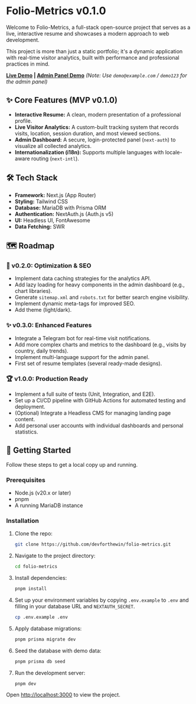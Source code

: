 # Folio-Metrics v0.1.0

Welcome to Folio-Metrics, a full-stack open-source project that serves as a live, interactive resume and showcases a modern approach to web development.

This project is more than just a static portfolio; it's a dynamic application with real-time visitor analytics, built with performance and professional practices in mind.

**[Live Demo](https://arbuz.buzz) | [Admin Panel Demo](https://arbuz.buzz/admin/login)**
_(Note: Use `demo@example.com` / `demo123` for the admin panel)_

## ✨ Core Features (MVP v0.1.0)

- **Interactive Resume:** A clean, modern presentation of a professional profile.
- **Live Visitor Analytics:** A custom-built tracking system that records visits, location, session duration, and most viewed sections.
- **Admin Dashboard:** A secure, login-protected panel (`next-auth`) to visualize all collected analytics.
- **Internationalization (i18n):** Supports multiple languages with locale-aware routing (`next-intl`).

## 🛠️ Tech Stack

- **Framework:** Next.js (App Router)
- **Styling:** Tailwind CSS
- **Database:** MariaDB with Prisma ORM
- **Authentication:** NextAuth.js (Auth.js v5)
- **UI:** Headless UI, FontAwesome
- **Data Fetching:** SWR

## 🗺️ Roadmap

### 🚀 v0.2.0: Optimization & SEO

- Implement data caching strategies for the analytics API.
- Add lazy loading for heavy components in the admin dashboard (e.g., chart libraries).
- Generate `sitemap.xml` and `robots.txt` for better search engine visibility.
- Implement dynamic meta-tags for improved SEO.
- Add theme (light/dark).

### ✨ v0.3.0: Enhanced Features

- Integrate a Telegram bot for real-time visit notifications.
- Add more complex charts and metrics to the dashboard (e.g., visits by country, daily trends).
- Implement multi-language support for the admin panel.
- First set of resume templates (several ready-made designs).

### 🏆 v1.0.0: Production Ready

- Implement a full suite of tests (Unit, Integration, and E2E).
- Set up a CI/CD pipeline with GitHub Actions for automated testing and deployment.
- (Optional) Integrate a Headless CMS for managing landing page content.
- Add personal user accounts with individual dashboards and personal statistics.

## 🚀 Getting Started

Follow these steps to get a local copy up and running.

### Prerequisites

- Node.js (v20.x or later)
- pnpm
- A running MariaDB instance

### Installation

1.  Clone the repo:
    ```sh
    git clone https://github.com/devforthewin/folio-metrics.git
    ```
2.  Navigate to the project directory:
    ```sh
    cd folio-metrics
    ```
3.  Install dependencies:
    ```sh
    pnpm install
    ```
4.  Set up your environment variables by copying `.env.example` to `.env` and filling in your database URL and `NEXTAUTH_SECRET`.
    ```sh
    cp .env.example .env
    ```
5.  Apply database migrations:

    ```sh
    pnpm prisma migrate dev
    ```

6.  Seed the database with demo data:
    ```sh
    pnpm prisma db seed
    ```
7.  Run the development server:
    ```sh
    pnpm dev
    ```

Open [http://localhost:3000](http://localhost:3000) to view the project.
